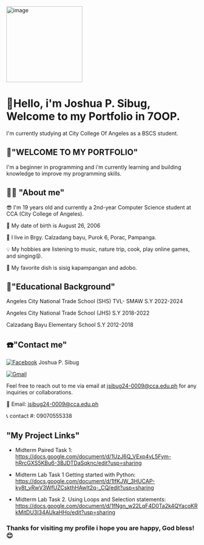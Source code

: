 <img src="https://github.com/user-attachments/assets/7155d5c8-eb24-4e57-8bc4-d6f60af6705c" alt="image" width="200" height="200">

# 👋Hello, i'm Joshua P. Sibug, Welcome to my Portfolio in 7OOP.
I'm currently studying at City College Of Angeles as a BSCS student.

## 📖"WELCOME TO MY PORTFOLIO"
I'm a beginner in programming and i'm currently learning and building knowledge to improve my programming skills.

## 👨‍💼 "About me"
😎 I'm 19 years old and currently a 2nd-year Computer Science student at CCA (City College of Angeles).

🎂 My date of birth is August 26, 2006

📍 I live in Brgy. Calzadang bayu, Purok 6, Porac, Pampanga.

💡 My hobbies are listening to music, nature trip, cook, play online games, and singing😝.

🥘 My favorite dish is sisig kapampangan and adobo.

## 🏫"Educational Background"
Angeles City National Trade School (SHS) TVL- SMAW S.Y 2022-2024

Angeles City National Trade School (JHS) S.Y 2018-2022

Calzadang Bayu Elementary School S.Y 2012-2018

## ☎️"Contact me"
[![Facebook](https://img.shields.io/badge/Facebook-%231877F2.svg?logo=Facebook&logoColor=white)](https://www.facebook.com/share/1Xt6MBugRe/) Joshua P. Sibug



[![Gmail](https://img.shields.io/badge/Gmail-D14836?style=for-the-badge&logo=gmail&logoColor=white)](mailto:jsibug24-0009@cca.edu.ph)

Feel free to reach out to me via email at [jsibug24-0009@cca.edu.ph](mailto:jsibug24-0009@cca.edu.ph) for any inquiries or collaborations.


📧 Email: jsibug24-0009@cca.edu.ph

📞 contact #: 09070555338

## "My Project Links"
- Midterm Paired Task 1: https://docs.google.com/document/d/1UzJ6Q_VExp4yL5Fym-hRrcGXS5KBu6-3BJDTDaSqknc/edit?usp=sharing

- Midterm Lab Task 1 Getting started with Python: https://docs.google.com/document/d/1lfKJW_3HUCAP-ky8t_vRwV3WfUZCskthHAwIt2q-_CQ/edit?usp=sharing
- Midterm Lab Task 2. Using Loops and Selection statements: https://docs.google.com/document/d/1fNgn_w22LqF4D0Ta2k4QYacoKRkMitDU3I34AUkaHHo/edit?usp=sharing

<h3>Thanks for visiting my profile i hope you are happy, God bless! 😊</h3>
